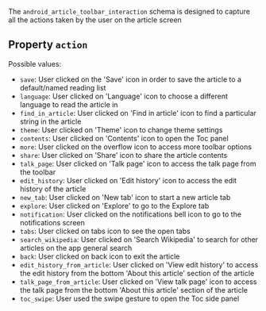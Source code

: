 The `android_article_toolbar_interaction` schema is designed to capture all the actions taken by the user on the article screen

## Property `action`
 Possible values:
- `save`: User clicked on the 'Save' icon in order to save the article to a default/named reading list
- `language`: User clicked on 'Language' icon to choose a different language to read the article in
- `find_in_article`: User clicked on 'Find in article' icon to find a particular string in the article
- `theme`: User clicked on 'Theme' icon to change theme settings
- `contents`: User clicked on 'Contents' icon to open the Toc panel
- `more`: User clicked on the overflow icon to access more toolbar options
- `share`: User clicked on 'Share' icon to share the article contents
- `talk_page`: User clicked on 'Talk page' icon to access the talk page from the toolbar
- `edit_history`: User clicked on 'Edit history' icon to access the edit history of the article
- `new_tab`: User clicked on 'New tab' icon to start a new article tab
- `explore`: User clicked on 'Explore' to go to the Explore tab
- `notification`: User clicked on the notifications bell icon to go to the notifications screen
- `tabs`: User clicked on tabs icon to see the open tabs
- `search_wikipedia`: User clicked on 'Search Wikipedia' to search for other articles on the app general search
- `back`: User clicked on back icon to exit the article
- `edit_history_from_article`:  User clicked on 'View edit history' to access the edit history from the bottom 'About this article' section of the article
- `talk_page_from_article`: User clicked on 'View talk page' icon to access the talk page from the bottom 'About this article' section of the article
- `toc_swipe`: User used the swipe gesture to open the Toc side panel

